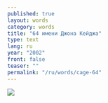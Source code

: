 ```yaml
---
published: true
layout: words
category: words
title: "64 имени Джона Кейджа"
type: text
lang: ru
year: "2002"
front: false
teaser: ""
permalink: "/ru/words/cage-64"
---
```


![](/batagov/assets/media/cage.gif)